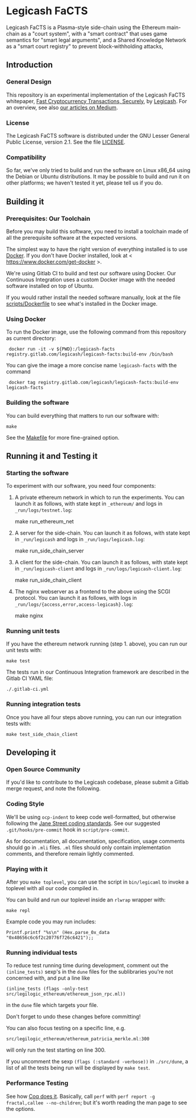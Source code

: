 # Legicash FaCTS

Legicash FaCTS is a Plasma-style side-chain using the Ethereum main-chain as a "court system",
with a "smart contract" that uses game semantics for "smart legal arguments",
and a Shared Knowledge Network as a "smart court registry" to prevent block-withholding attacks,


## Introduction

### General Design

This repository is an experimental implementation of the Legicash FaCTS whitepaper,
[Fast Cryptocurrency Transactions, Securely](http://j.mp/FaCTS),
by [Legicash](http://legi.cash/).
For an overview, see also [our articles on Medium](https://medium.com/legi).

### License

The Legicash FaCTS software is distributed under the GNU Lesser General Public License,
version 2.1. See the file [LICENSE](LICENSE).

### Compatibility

So far, we've only tried to build and run the software on Linux x86_64
using the Debian or Ubuntu distributions.
It may be possible to build and run it on other platforms;
we haven't tested it yet, please tell us if you do.


## Building it

### Prerequisites: Our Toolchain

Before you may build this software, you need to install
a toolchain made of all the prerequisite software at the expected versions.

The simplest way to have the right version of everything installed is
to use [Docker](https://www.docker.com/).
If you don't have Docker installed, look at < https://www.docker.com/get-docker >.

We're using Gitlab CI to build and test our software using Docker.
Our Continuous Integration uses a custom Docker image with
the needed software installed on top of Ubuntu.

If you would rather install the needed software manually,
look at the file [scripts/Dockerfile](scripts/Dockerfile)
to see what's installed in the Docker image.

### Using Docker

To run the Docker image, use the following command
from this repository as current directory:

     docker run -it -v ${PWD}:/legicash-facts registry.gitlab.com/legicash/legicash-facts:build-env /bin/bash

You can give the image a more concise name `legicash-facts` with the command

     docker tag registry.gitlab.com/legicash/legicash-facts:build-env legicash-facts

### Building the software

You can build everything that matters to run our software with:

    make

See the [Makefile](Makefile) for more fine-grained option.


## Running it and Testing it

### Starting the software

To experiment with our software, you need four components:

  1. A private ethereum network in which to run the experiments.
     You can launch it as follows,
     with state kept in `_ethereum/` and logs in `_run/logs/testnet.log`:

        make run_ethereum_net

  2. A server for the side-chain.
     You can launch it as follows,
     with state kept in `_run/legicash` and logs in `_run/logs/legicash.log`:

        make run_side_chain_server

  3. A client for the side-chain.
     You can launch it as follows,
     with state kept in `_run/legicash-client` and logs in `_run/logs/legicash-client.log`:

        make run_side_chain_client

  4. The nginx webserver as a frontend to the above using the SCGI protocol.
     You can launch it as follows,
     with logs in `_run/logs/{access,error,access-legicash}.log`:

        make nginx

### Running unit tests

If you have the ethereum network running (step 1. above), you can run our unit tests with:

    make test

The tests run in our Continuous Integration framework are described in the Gitlab CI YAML file:

    ./.gitlab-ci.yml

### Running integration tests

Once you have all four steps above running, you can run our integration tests with:

    make test_side_chain_client

## Developing it

### Open Source Community

If you'd like to contribute to the Legicash codebase,
please submit a Gitlab merge request, and note the following.

### Coding Style

We'll be using `ocp-indent` to keep code well-formatted, but otherwise following the
[Jane Street coding standards](https://opensource.janestreet.com/standards/).
See our suggested `.git/hooks/pre-commit` hook in `script/pre-commit`.

As for documentation, all documentation, specification, usage comments should go in `.mli` files.
`.ml` files should only contain implementation comments, and therefore remain lightly commented.

### Playing with it

After you `make toplevel`, you can use the script in `bin/legicaml`
to invoke a toplevel with all our code compiled in.

You can build and run our toplevel inside an `rlwrap` wrapper with:

    make repl

Example code you may run includes:

    Printf.printf "%s\n" (Hex.parse_0x_data "0x48656c6c6f2c20776f726c6421");;

### Running individual tests

To reduce test running time during development,
comment out the `(inline_tests)` sexp's in the `dune` files
for the sublibraries you're not concerned with,
and put a line like

```
(inline_tests (flags -only-test src/legilogic_ethereum/ethereum_json_rpc.ml))
```

in the `dune` file which targets your file.

Don't forget to undo these changes before committing!

You can also focus testing on a specific line, e.g.

```
src/legilogic_ethereum/ethereum_patricia_merkle.ml:300
```

will only run the test starting on line 300.

If you uncomment the sexp `(flags (:standard -verbose))` in `./src/dune`,
a list of all the tests being run will be displayed by `make test`.

### Performance Testing

See how [Coq does it](https://github.com/coq/coq/blob/master/dev/doc/profiling.txt#L22).
Basically, call `perf` with `perf report -g fractal,callee --no-children`;
but it's worth reading the man page to see the options.
